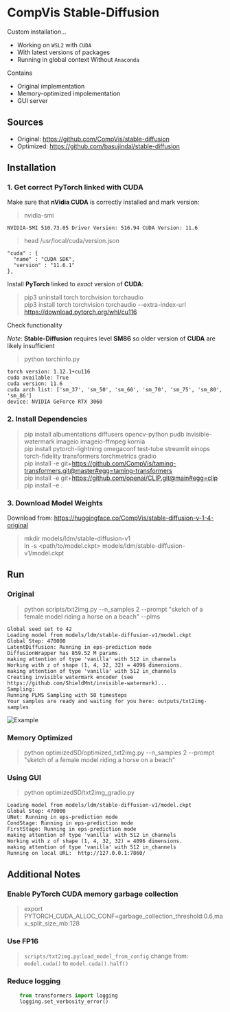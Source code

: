 # CompVis Stable-Diffusion

Custom installation...

- Working on `WSL2` with `CUDA`
- With latest versions of packages
- Running in global context Without `Anaconda`

Contains 

- Original implementation
- Memory-optimized impolementation
- GUI server

## Sources

- Original: <https://github.com/CompVis/stable-diffusion>
- Optimized: <https://github.com/basujindal/stable-diffusion>

## Installation

### 1. Get correct PyTorch linked with CUDA

Make sure that **nVidia CUDA** is correctly installed and mark version:

> nvidia-smi  

    NVIDIA-SMI 510.73.05 Driver Version: 516.94 CUDA Version: 11.6

> head /usr/local/cuda/version.json  

    "cuda" : {
      "name" : "CUDA SDK",
      "version" : "11.6.1"
    },

Install **PyTorch** linked to *exact* version of **CUDA**:

> pip3 uninstall torch torchvision torchaudio  
> pip3 install torch torchvision torchaudio --extra-index-url https://download.pytorch.org/whl/cu116  

Check functionality  

*Note*: **Stable-Diffusion** requires level **SM86** so older version of **CUDA** are likely insufficient  

> python torchinfo.py  

    torch version: 1.12.1+cu116
    cuda available: True
    cuda version: 11.6
    cuda arch list: ['sm_37', 'sm_50', 'sm_60', 'sm_70', 'sm_75', 'sm_80', 'sm_86']
    device: NVIDIA GeForce RTX 3060

### 2. Install Dependencies

> pip install albumentations diffusers opencv-python pudb invisible-watermark imageio imageio-ffmpeg kornia  
> pip install pytorch-lightning omegaconf test-tube streamlit einops torch-fidelity transformers torchmetrics gradio  
> pip install -e git+https://github.com/CompVis/taming-transformers.git@master#egg=taming-transformers  
> pip install -e git+https://github.com/openai/CLIP.git@main#egg=clip  
> pip install -e .  

### 3. Download Model Weights

Download from: <https://huggingface.co/CompVis/stable-diffusion-v-1-4-original>

> mkdir models/ldm/stable-diffusion-v1  
> ln -s <path/to/model.ckpt> models/ldm/stable-diffusion-v1/model.ckpt 

## Run

### Original

> python scripts/txt2img.py --n_samples 2 --prompt "sketch of a female model riding a horse on a beach" --plms

    Global seed set to 42
    Loading model from models/ldm/stable-diffusion-v1/model.ckpt
    Global Step: 470000
    LatentDiffusion: Running in eps-prediction mode
    DiffusionWrapper has 859.52 M params.
    making attention of type 'vanilla' with 512 in_channels
    Working with z of shape (1, 4, 32, 32) = 4096 dimensions.
    making attention of type 'vanilla' with 512 in_channels
    Creating invisible watermark encoder (see https://github.com/ShieldMnt/invisible-watermark)...
    Sampling:
    Running PLMS Sampling with 50 timesteps
    Your samples are ready and waiting for you here: outputs/txt2img-samples

![Example](https://github.com/vladmandic/stable-diffusion/raw/main/example.png)

### Memory Optimized

> python optimizedSD/optimized_txt2img.py --n_samples 2 --prompt "sketch of a female model riding a horse on a beach"

### Using GUI

> python optimizedSD/txt2img_gradio.py

    Loading model from models/ldm/stable-diffusion-v1/model.ckpt
    Global Step: 470000
    UNet: Running in eps-prediction mode
    CondStage: Running in eps-prediction mode
    FirstStage: Running in eps-prediction mode
    making attention of type 'vanilla' with 512 in_channels
    Working with z of shape (1, 4, 32, 32) = 4096 dimensions.
    making attention of type 'vanilla' with 512 in_channels
    Running on local URL:  http://127.0.0.1:7860/

## Additional Notes

### Enable PyTorch CUDA memory garbage collection

> export PYTORCH_CUDA_ALLOC_CONF=garbage_collection_threshold:0.6,max_split_size_mb:128

### Use FP16

> `scripts/txt2img.py`:`load_model_from_config` change from: `model.cuda()` to `model.cuda().half()`

### Reduce logging

```python
    from transformers import logging
    logging.set_verbosity_error()
```
